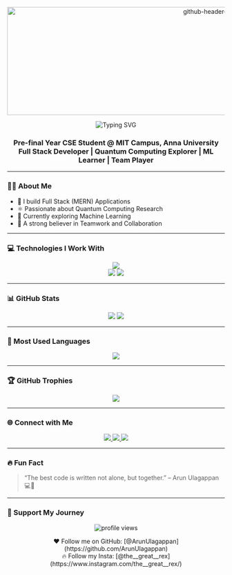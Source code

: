 <!-- Banner -->
<p align="center"><img width="940" height="250" alt="github-header-image" src="https://github.com/user-attachments/assets/9ecd49fe-9d1c-4d07-a721-b6feb4ced227" alt="Banner" width="100%" />

  
</p>

<p align="center">
  <img src="https://readme-typing-svg.herokuapp.com?font=Fira+Code&weight=600&size=32&pause=1000&center=true&width=700&lines=HHi+%F0%9F%91%8B%2C+I'm+Arun+Ulagappan;Full+Stack+Developer;Quantum+Computing+Enthusiast;ML+Explorer;Team+Player" alt="Typing SVG" />
</p>

<h3 align="center">
  Pre-final Year CSE Student @ MIT Campus, Anna University<br />
  Full Stack Developer | Quantum Computing Explorer | ML Learner | Team Player
</h3>

---

### 👨‍💻 About Me
- 🚀 I build Full Stack (MERN) Applications
- ⚛️ Passionate about Quantum Computing Research
- 🤖 Currently exploring Machine Learning
- 🤝 A strong believer in Teamwork and Collaboration

---

### 💻 Technologies I Work With

<p align="center">
  <img src="https://skillicons.dev/icons?i=c,cpp,java,html,css,js,react,nodejs,express,mongodb,github,git,netlify,vscode,vercel,postman" /><br/>
  <img src="https://img.shields.io/badge/Design-Canva-blue?style=flat-square&logo=canva" />
  <img src="https://img.shields.io/badge/Editing-Kinemaster-red?style=flat-square&logo=kinemaster" />
</p>

---

### 📊 GitHub Stats

<p align="center">
  <img src="https://github-readme-stats.vercel.app/api?username=ArunUlagappan&show_icons=true&theme=tokyonight&count_private=true" />
  <img src="https://github-readme-streak-stats.herokuapp.com?user=ArunUlagappan&theme=tokyonight" />
</p>

---

### 📌 Most Used Languages

<p align="center">
  <img src="https://github-readme-stats.vercel.app/api/top-langs/?username=ArunUlagappan&layout=compact&theme=tokyonight" />
</p>

---

### 🏆 GitHub Trophies

<p align="center">
  <img src="https://github-profile-trophy.vercel.app/?username=ArunUlagappan&theme=darkhub&no-frame=true&margin-w=15&title=Stars,Commits,Followers,PullRequest,Issues,Repositories" />
</p>

---

### 🌐 Connect with Me

<p align="center">
  <a href="mailto:sarunulagappan@gmail.com">
    <img src="https://img.shields.io/badge/Gmail-D14836?style=for-the-badge&logo=gmail&logoColor=white"/>
  </a>
  <a href="https://www.linkedin.com/in/arunulagappan2024/">
    <img src="https://img.shields.io/badge/LinkedIn-blue?style=for-the-badge&logo=linkedin"/>
  </a>
  <a href="https://www.instagram.com/the__great__rex/">
    <img src="https://img.shields.io/badge/Instagram-E4405F?style=for-the-badge&logo=instagram&logoColor=white"/>
  </a>
</p>

---

### 🔥 Fun Fact

> “The best code is written not alone, but together.” – Arun Ulagappan 💻👥

---

### 🚀 Support My Journey

<p align="center">
  <img src="https://komarev.com/ghpvc/?username=ArunUlagappan&label=Profile%20views&color=0e75b6&style=flat" alt="profile views" />
</p>

<p align="center">
  ❤️ Follow me on GitHub: [@ArunUlagappan](https://github.com/ArunUlagappan)<br>
  🔥 Follow my Insta: [@the__great__rex](https://www.instagram.com/the__great__rex/)
</p>
